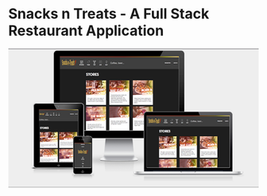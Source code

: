 # Snacks n Treats - A Full Stack Restaurant Application

![Alt text](public/images/photos/snacks.png?raw=true "Snacks n Hangs")
